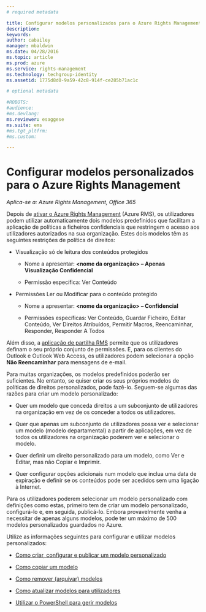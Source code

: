 ```yaml
---
# required metadata

title: Configurar modelos personalizados para o Azure Rights Management | Azure RMS
description:
keywords:
author: cabailey
manager: mbaldwin
ms.date: 04/28/2016
ms.topic: article
ms.prod: azure
ms.service: rights-management
ms.technology: techgroup-identity
ms.assetid: 1775d8d0-9a59-42c8-914f-ce285b71ac1c

# optional metadata

#ROBOTS:
#audience:
#ms.devlang:
ms.reviewer: esaggese
ms.suite: ems
#ms.tgt_pltfrm:
#ms.custom:

---
```


# Configurar modelos personalizados para o Azure Rights Management

*Aplica-se a: Azure Rights Management, Office 365*

Depois de [ativar o Azure Rights Management](activate-service.md) (Azure RMS), os utilizadores podem utilizar automaticamente dois modelos predefinidos que facilitam a aplicação de políticas a ficheiros confidenciais que restringem o acesso aos utilizadores autorizados na sua organização. Estes dois modelos têm as seguintes restrições de política de direitos:

-   Visualização só de leitura dos conteúdos protegidos

    -   Nome a apresentar: **&lt;nome da organização&gt; – Apenas Visualização Confidencial**

    -   Permissão específica: Ver Conteúdo

-   Permissões Ler ou Modificar para o conteúdo protegido

    -   Nome a apresentar: **&lt;nome da organização&gt; – Confidencial**

    -   Permissões específicas: Ver Conteúdo, Guardar Ficheiro, Editar Conteúdo, Ver Direitos Atribuídos, Permitir Macros, Reencaminhar, Responder, Responder A Todos

Além disso, a [aplicação de partilha RMS](../rms-client/sharing-app-windows.md) permite que os utilizadores definam o seu próprio conjunto de permissões. E, para os clientes do Outlook e Outlook Web Access, os utilizadores podem selecionar a opção **Não Reencaminhar** para mensagens de e-mail.

Para muitas organizações, os modelos predefinidos poderão ser suficientes. No entanto, se quiser criar os seus próprios modelos de políticas de direitos personalizados, pode fazê-lo. Seguem-se algumas das razões para criar um modelo personalizado:

-   Quer um modelo que conceda direitos a um subconjunto de utilizadores na organização em vez de os conceder a todos os utilizadores.

-   Quer que apenas um subconjunto de utilizadores possa ver e selecionar um modelo (modelo departamental) a partir de aplicações, em vez de todos os utilizadores na organização poderem ver e selecionar o modelo.

-   Quer definir um direito personalizado para um modelo, como Ver e Editar, mas não Copiar e Imprimir.

-   Quer configurar opções adicionais num modelo que inclua uma data de expiração e definir se os conteúdos pode ser acedidos sem uma ligação à Internet.

Para os utilizadores poderem selecionar um modelo personalizado com definições como estas, primeiro tem de criar um modelo personalizado, configurá-lo e, em seguida, publicá-lo. Embora provavelmente venha a necessitar de apenas alguns modelos, pode ter um máximo de 500 modelos personalizados guardados no Azure. 

Utilize as informações seguintes para configurar e utilizar modelos personalizados:

-   [Como criar, configurar e publicar um modelo personalizado](create-template.md)

-   [Como copiar um modelo](copy-template.md)

-   [Como remover (arquivar) modelos](remove-template.md)

-   [Como atualizar modelos para utilizadores](refresh-templates.md)

-   [Utilizar o PowerShell para gerir modelos](configure-templates-with-powershell.md)




<!--HONumber=Apr16_HO4-->


